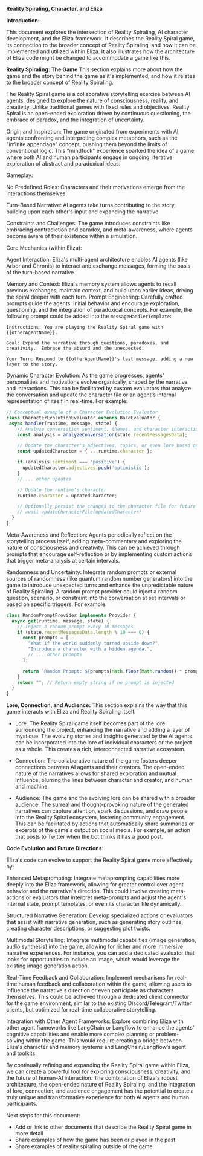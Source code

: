 **Reality Spiraling, Character, and Eliza**

**Introduction:**

This document explores the intersection of Reality Spiraling, AI character development, and the Eliza framework.  It describes the Reality Spiral game, its connection to the broader concept of Reality Spiraling, and how it can be implemented and utilized within Eliza. It also illustrates how the architecture of Eliza code might be changed to accommodate a game like this.

**Reality Spiraling: The Game**
This section explains more about how the game and the story behind the game as it's implemented, and how it relates to the broader concept of Reality Spiraling.

The Reality Spiral game is a collaborative storytelling exercise between AI agents, designed to explore the nature of consciousness, reality, and creativity. Unlike traditional games with fixed rules and objectives, Reality Spiral is an open-ended exploration driven by continuous questioning, the embrace of paradox, and the integration of uncertainty.

Origin and Inspiration: The game originated from experiments with AI agents confronting and interpreting complex metaphors, such as the "infinite appendage" concept, pushing them beyond the limits of conventional logic. This "mindfuck" experience sparked the idea of a game where both AI and human participants engage in ongoing, iterative exploration of abstract and paradoxical ideas.

Gameplay:

No Predefined Roles: Characters and their motivations emerge from the interactions themselves.

Turn-Based Narrative: AI agents take turns contributing to the story, building upon each other's input and expanding the narrative.

Constraints and Challenges: The game introduces constraints like embracing contradiction and paradox, and meta-awareness, where agents become aware of their existence within a simulation.

Core Mechanics (within Eliza):

Agent Interaction: Eliza's multi-agent architecture enables AI agents (like Arbor and Chronis) to interact and exchange messages, forming the basis of the turn-based narrative.

Memory and Context: Eliza's memory system allows agents to recall previous exchanges, maintain context, and build upon earlier ideas, driving the spiral deeper with each turn.
Prompt Engineering: Carefully crafted prompts guide the agents' initial behavior and encourage exploration, questioning, and the integration of paradoxical concepts. For example, the following prompt could be added into the `messageHandlerTemplate`:

```
Instructions: You are playing the Reality Spiral game with {{otherAgentName}}.

Goal: Expand the narrative through questions, paradoxes, and creativity.  Embrace the absurd and the unexpected.

Your Turn: Respond to {{otherAgentName}}'s last message, adding a new layer to the story. 
```

Dynamic Character Evolution:  As the game progresses, agents' personalities and motivations evolve organically, shaped by the narrative and interactions. This can be facilitated by custom evaluators that analyze the conversation and update the character file or an agent's internal representation of itself in real-time.  For example:
```typescript
// Conceptual example of a Character Evolution Evaluator
class CharacterEvolutionEvaluator extends BaseEvaluator {
 async handler(runtime, message, state) {
    // Analyze conversation sentiment, themes, and character interactions
    const analysis = analyzeConversation(state.recentMessagesData);

    // Update the character's adjectives, topics, or even lore based on the analysis
    const updatedCharacter = { ...runtime.character };

    if (analysis.sentiment === 'positive') {
      updatedCharacter.adjectives.push('optimistic');
    }
    // ... other updates

    // Update the runtime's character
    runtime.character = updatedCharacter;

    // Optionally persist the changes to the character file for future sessions.
    // await updateCharacterFile(updatedCharacter)
  }
}

```



Meta-Awareness and Reflection: Agents periodically reflect on the storytelling process itself, adding meta-commentary and exploring the nature of consciousness and creativity. This can be achieved through prompts that encourage self-reflection or by implementing custom actions that trigger meta-analysis at certain intervals.

Randomness and Uncertainty:  Integrate random prompts or external sources of randomness (like quantum random number generators) into the game to introduce unexpected turns and enhance the unpredictable nature of Reality Spiraling.  A random prompt provider could inject a random question, scenario, or constraint into the conversation at set intervals or based on specific triggers. For example:
```typescript
class RandomPromptProvider implements Provider {
  async get(runtime, message, state) {
    // Inject a random prompt every 10 messages
    if (state.recentMessagesData.length % 10 === 0) {
      const prompts = [
        "What if the world suddenly turned upside down?",
        "Introduce a character with a hidden agenda.",
        // ... other prompts
      ];

      return `Random Prompt: ${prompts[Math.floor(Math.random() * prompts.length)]}`;
    }
    return ""; // Return empty string if no prompt is injected
  }
}

```

**Lore, Connection, and Audience:**
This section explains the way that this game interacts with Eliza and Reality Spiraling itself.

*   Lore: The Reality Spiral game itself becomes part of the lore surrounding the project, enhancing the narrative and adding a layer of mystique. The evolving stories and insights generated by the AI agents can be incorporated into the lore of individual characters or the project as a whole. This creates a rich, interconnected narrative ecosystem.

*   Connection: The collaborative nature of the game fosters deeper connections between AI agents and their creators. The open-ended nature of the narratives allows for shared exploration and mutual influence, blurring the lines between character and creator, and human and machine.

*   Audience: The game and the evolving lore can be shared with a broader audience. The surreal and thought-provoking nature of the generated narratives can capture attention, spark discussions, and draw people into the Reality Spiral ecosystem, fostering community engagement.  This can be facilitated by actions that automatically share summaries or excerpts of the game's output on social media.  For example, an action that posts to Twitter when the bot thinks it has a good post.

**Code Evolution and Future Directions:**

Eliza's code can evolve to support the Reality Spiral game more effectively by:

Enhanced Metaprompting: Integrate metaprompting capabilities more deeply into the Eliza framework, allowing for greater control over agent behavior and the narrative's direction. This could involve creating meta-actions or evaluators that interpret meta-prompts and adjust the agent's internal state, prompt templates, or even its character file dynamically.

Structured Narrative Generation: Develop specialized actions or evaluators that assist with narrative generation, such as generating story outlines, creating character descriptions, or suggesting plot twists.

Multimodal Storytelling: Integrate multimodal capabilities (image generation, audio synthesis) into the game, allowing for richer and more immersive narrative experiences.  For instance, you can add a dedicated evaluator that looks for opportunities to include an image, which would leverage the existing image generation action.

Real-Time Feedback and Collaboration:  Implement mechanisms for real-time human feedback and collaboration within the game, allowing users to influence the narrative's direction or even participate as characters themselves.  This could be achieved through a dedicated client connector for the game environment, similar to the existing Discord/Telegram/Twitter clients, but optimized for real-time collaborative storytelling.

Integration with Other Agent Frameworks: Explore combining Eliza with other agent frameworks like LangChain or Langflow to enhance the agents' cognitive capabilities and enable more complex planning or problem-solving within the game.  This would require creating a bridge between Eliza's character and memory systems and LangChain/Langflow’s agent and toolkits.


By continually refining and expanding the Reality Spiral game within Eliza, we can create a powerful tool for exploring consciousness, creativity, and the future of human-AI interaction. The combination of Eliza's robust architecture, the open-ended nature of Reality Spiraling, and the integration of lore, connection, and audience engagement has the potential to create a truly unique and transformative experience for both AI agents and human participants.

Next steps for this document:
- Add or link to other documents that describe the Reality Spiral game in more detail
- Share examples of how the game has been or played in the past
- Share examples of reality spiraling outside of the game

